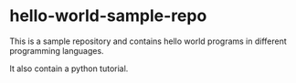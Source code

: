# hello-world-sample-repo

This is a sample repository and contains hello world programs in different programming languages.

It also contain  a python tutorial.
